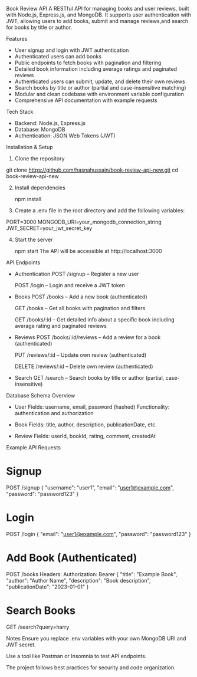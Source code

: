 Book Review API
A RESTful API for managing books and user reviews, built with Node.js, Express.js, and MongoDB.
It supports user authentication with JWT, allowing users to add books, submit and manage reviews,and search for books by title or author.


Features

* User signup and login with JWT authentication
* Authenticated users can add books
* Public endpoints to fetch books with pagination and filtering
* Detailed book information including average ratings and paginated reviews
* Authenticated users can submit, update, and delete their own reviews
* Search books by title or author (partial and case-insensitive matching)
* Modular and clean codebase with environment variable configuration
* Comprehensive API documentation with example requests

Tech Stack

* Backend: Node.js, Express.js
* Database: MongoDB
* Authentication: JSON Web Tokens (JWT)

Installation & Setup
 
1. Clone the repository

git clone https://github.com/hasnahussain/book-review-api-new.git
cd book-review-api-new

2. Install dependencies

   npm install
   
3. Create a .env file in the root directory and add the following variables:

PORT=3000
MONGODB_URI=your_mongodb_connection_string
JWT_SECRET=your_jwt_secret_key

4. Start the server

   npm start
   The API will be accessible at http://localhost:3000

API Endpoints

* Authentication
  POST /signup – Register a new user

  POST /login – Login and receive a JWT token

* Books
  POST /books – Add a new book (authenticated)

  GET /books – Get all books with pagination and filters

  GET /books/:id – Get detailed info about a specific book including average rating and paginated reviews

* Reviews
  POST /books/:id/reviews – Add a review for a book (authenticated)

  PUT /reviews/:id – Update own review (authenticated)

  DELETE /reviews/:id – Delete own review (authenticated)

* Search
  GET /search – Search books by title or author (partial, case-insensitive)

Database Schema Overview

* User
  Fields: username, email, password (hashed)
  Functionality: authentication and authorization

* Book
  Fields: title, author, description, publicationDate, etc.

* Review
  Fields: userId, bookId, rating, comment, createdAt
  
Example API Requests

   # Signup
POST /signup
{
  "username": "user1",
  "email": "user1@example.com",
  "password": "password123"
}

# Login
POST /login
{
  "email": "user1@example.com",
  "password": "password123"
}

# Add Book (Authenticated)
POST /books
Headers: Authorization: Bearer <token>
{
  "title": "Example Book",
  "author": "Author Name",
  "description": "Book description",
  "publicationDate": "2023-01-01"
}

# Search Books
GET /search?query=harry

Notes
Ensure you replace .env variables with your own MongoDB URI and JWT secret.

Use a tool like Postman or Insomnia to test API endpoints.

The project follows best practices for security and code organization.


